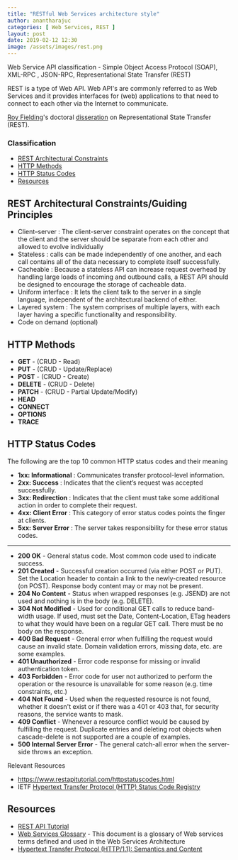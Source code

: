 ```yaml
---
title: "RESTful Web Services architecture style"
author: anantharajuc
categories: [ Web Services, REST ]
layout: post
date: 2019-02-12 12:30
image: /assets/images/rest.png
---
```


Web Service API classification - Simple Object Access Protocol (SOAP), XML-RPC , JSON-RPC, Representational State Transfer (REST)

REST is a type of Web API. Web API's are commonly referred to as Web Services and it provides interfaces for (web) applications to that need to connect to each other via the Internet to communicate. 

<a href="https://en.wikipedia.org/wiki/Roy_Fielding" target="_blank" >Roy Fielding</a>'s doctoral <a href="https://www.ics.uci.edu/~fielding/pubs/dissertation/rest_arch_style.htm" target="_blank" >disseration</a> on Representational State Transfer (REST).

### Classification

- [REST Architectural Constraints](#rest-architectural-constraints)
- [HTTP Methods](http-methods)
- [HTTP Status Codes](#http-status-codes)
- [Resources](#resources)

## REST Architectural Constraints/Guiding Principles

- Client–server : The client-server constraint operates on the concept that the client and the server should be separate from each other and allowed to evolve individually
- Stateless : calls can be made independently of one another, and each call contains all of the data necessary to complete itself successfully.
- Cacheable : Because a stateless API can increase request overhead by handling large loads of incoming and outbound calls, a REST API should be designed to encourage the storage of cacheable data.
- Uniform interface : It lets the client talk to the server in a single language, independent of the architectural backend of either.
- Layered system : The system comprises of multiple layers, with each layer having a specific functionality and responsibility.
- Code on demand (optional)

## HTTP Methods

- **GET** - (CRUD - Read)
- **PUT** - (CRUD - Update/Replace)
- **POST** - (CRUD - Create)
- **DELETE** - (CRUD - Delete)
- **PATCH** - (CRUD - Partial Update/Modify)
- **HEAD**
- **CONNECT**
- **OPTIONS**
- **TRACE**

## HTTP Status Codes

The following are the top 10 common HTTP status codes and their meaning

- **1xx: Informational** : Communicates transfer protocol-level information.
- **2xx: Success**	     : Indicates that the client’s request was accepted successfully.
- **3xx: Redirection**	 : Indicates that the client must take some additional action in order to complete their request.
- **4xx: Client Error**	 : This category of error status codes points the finger at clients.
- **5xx: Server Error**	 : The server takes responsibility for these error status codes.

---

- **200 OK** - General status code. Most common code used to indicate success.
- **201 Created** - Successful creation occurred (via either POST or PUT). Set the Location header to contain a link to the newly-created resource (on POST). Response body content may or may not be present.
- **204 No Content** - Status when wrapped responses (e.g. JSEND) are not used and nothing is in the body (e.g. DELETE).
- **304 Not Modified** - Used for conditional GET calls to reduce band-width usage. If used, must set the Date, Content-Location, ETag headers to what they would have been on a regular GET call. There must be no body on the response.
- **400 Bad Request** - General error when fulfilling the request would cause an invalid state. Domain validation errors, missing data, etc. are some examples.
- **401 Unauthorized** - Error code response for missing or invalid authentication token.
- **403 Forbidden** - Error code for user not authorized to perform the operation or the resource is unavailable for some reason (e.g. time constraints, etc.)
- **404 Not Found** - Used when the requested resource is not found, whether it doesn't exist or if there was a 401 or 403 that, for security reasons, the service wants to mask.
- **409 Conflict** - Whenever a resource conflict would be caused by fulfilling the request. Duplicate entries and deleting root objects when cascade-delete is not supported are a couple of examples.
- **500 Internal Server Error** - The general catch-all error when the server-side throws an exception.

Relevant Resources 
- <https://www.restapitutorial.com/httpstatuscodes.html>
- IETF <a href="https://www.ietf.org/assignments/http-status-codes/http-status-codes.xml" target="_blank">Hypertext Transfer Protocol (HTTP) Status Code Registry</a>

## Resources

- <a href="https://www.restapitutorial.com/" target="_blank" >REST API Tutorial</a>
- <a href="https://www.w3.org/TR/ws-gloss/" target="_blank" >Web Services Glossary</a> - This document is a glossary of Web services terms defined and used in the Web Services Architecture
- <a href="https://tools.ietf.org/html/rfc7231" target="_blank" >Hypertext Transfer Protocol (HTTP/1.1): Semantics and Content</a>
